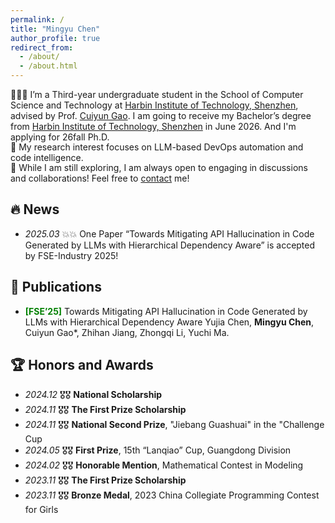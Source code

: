 ```yaml
---
permalink: /
title: "Mingyu Chen"
author_profile: true
redirect_from: 
  - /about/
  - /about.html
---
```


<div style="margin-bottom: -1px;">
👩🏻‍💻 I’m a Third-year undergraduate student in the School of Computer Science and Technology at <a href="http://cs.hitsz.edu.cn/">Harbin Institute of Technology, Shenzhen</a>, advised by Prof. <a href="https://cuiyungao.github.io/">Cuiyun Gao</a>.  I am going to receive my Bachelor’s degree from <a href="http://cs.hitsz.edu.cn/">Harbin Institute of Technology, Shenzhen</a> in June 2026.   And I'm applying for 26fall Ph.D.
</div>

<div style="margin-bottom: -1px;">
🧠 My research interest focuses on LLM-based DevOps automation and code intelligence.
</div>

<div>
📮 While I am still exploring, I am always open to engaging in discussions and collaborations! Feel free to <a href="mailto:mingyuchen8248@gmail.com">contact</a> me!
</div>


## 🔥 News

- *2025.03* 💥💥 One Paper “Towards Mitigating API Hallucination in Code Generated by LLMs with Hierarchical Dependency Aware” is accepted by FSE-Industry 2025!

📝 Publications 
------

* **<span style="color: green;">[FSE’25]</span>** Towards Mitigating API Hallucination in Code Generated by LLMs with Hierarchical Dependency Aware
  Yujia Chen, **Mingyu Chen**, Cuiyun Gao*, Zhihan Jiang, Zhongqi Li, Yuchi Ma.

🏆 Honors and Awards 
------

* *2024.12* 🎖️🎖️ **National Scholarship**
* *2024.11* 🎖️🎖️ **The First Prize Scholarship**
* *2024.11* 🎖️🎖️ **National Second Prize**,  "Jiebang Guashuai" in the "Challenge Cup
* *2024.05* 🎖️🎖️ **First Prize**, 15th “Lanqiao” Cup, Guangdong Division
* *2024.02* 🎖️🎖️ **Honorable Mention**, Mathematical Contest in Modeling
* *2023.11* 🎖️🎖️ **The First Prize Scholarship**
* *2023.11* 🎖️🎖️ **Bronze Medal**, 2023 China Collegiate Programming Contest for Girls

